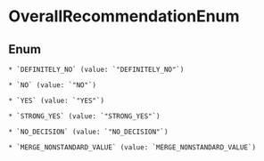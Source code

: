 
# OverallRecommendationEnum

## Enum


    * `DEFINITELY_NO` (value: `"DEFINITELY_NO"`)

    * `NO` (value: `"NO"`)

    * `YES` (value: `"YES"`)

    * `STRONG_YES` (value: `"STRONG_YES"`)

    * `NO_DECISION` (value: `"NO_DECISION"`)

    * `MERGE_NONSTANDARD_VALUE` (value: `MERGE_NONSTANDARD_VALUE`)


